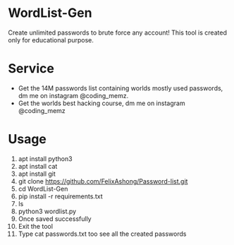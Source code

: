 # WordList-Gen
Create unlimited passwords to brute force any account! This tool is created only for educational purpose.

# Service
* Get the 14M passwords list containing worlds mostly used passwords, dm me on instagram @coding_memz.
* Get the worlds best hacking course, dm me on instagram @coding_memz
# Usage
1. apt install python3
2. apt install cat
3. apt install git
4. git clone https://github.com/FelixAshong/Password-list.git
5. cd WordList-Gen
6. pip install -r requirements.txt
7. ls
8. python3 wordlist.py
9. Once saved successfully
10. Exit the tool
11. Type cat passwords.txt too see all the created passwords


